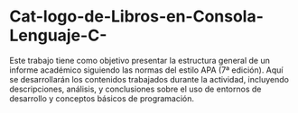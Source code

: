 # Cat-logo-de-Libros-en-Consola-Lenguaje-C-
Este trabajo tiene como objetivo presentar la estructura general de un informe académico siguiendo las normas del estilo APA (7ª edición). Aquí se desarrollarán los contenidos trabajados durante la actividad, incluyendo descripciones, análisis, y conclusiones sobre el uso de entornos de desarrollo y conceptos básicos de programación.
